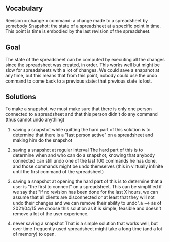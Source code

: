 
Vocabulary
----------

Revision = change = command: a change made to a spreadsheet by somebody
Snapshot: the state of a spreadsheet at a specific point in time. This point is time is embodied by the last revision of the spreadsheet.

Goal
----

The state of the spreadsheet can be computed by executing all the changes since the spreadsheet was created, in order. This works well but might be slow for spreadsheets with a lot of changes.
We could save a snapshot at any time, but this means that from this point, nobody could use the undo command to come back to a previous state: that previous state is lost.

Solutions
--------

To make a snapshot, we must make sure that there is only one person connected to a spreadsheet and that this person didn't do any command (thus cannot undo anything)

1) saving a snapshot while quitting
the hard part of this solution is to determine that there is a "last person active" on a spreadsheet and making him do the snapshot

2) saving a snapshot at regular interval
The hard part of this is to determine when and who can do a snapshot, knowing that anybody connected can still undo one of the last 100 commands he has done, and those commands might be undo themselves (this in virtually infinite until the first command of the spreadsheet)

3) saving a snapshot at opening
the hard part of this is to determine that a user is "the first to connect" on a spreadsheet.
This can be simplified if we say that "if no revision has been done for the last X hours, we can assume that all clients are disconnected or at least that they will not undo their changes and we can remove their ability to undo".a
--> as of 2021/04/15 we choose this solution as it is simple, feasible and doesn't remove a lot of the user experience.

4) never saving a snapshot
That is a simple solution that works well, but over time frequently used spreadsheet might take a long time (and a lot of memory) to open.
